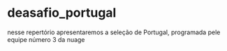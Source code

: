 # deasafio_portugal
nesse repertório apresentaremos a seleção de Portugal, programada pele equipe número 3 da nuage
